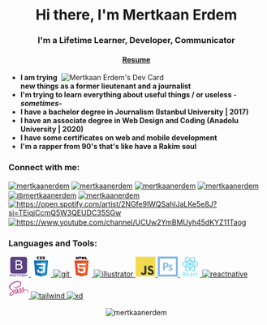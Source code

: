 <h1 align="center">Hi there, I'm Mertkaan Erdem</h1>
<h3 align="center">I'm a Lifetime Learner, Developer, Communicator</h3>

<h4 align="center">
  
  [Resume](https://techrez.io/resume/mehmet-mertkaan-erdem)

</h4>

<a  href="https://app.daily.dev/mertkaanerdem"><img align="right" src="https://api.daily.dev/devcards/e110d78696814c01b394aa3c3c145a7c.png?r=2rb" width="400" alt="Mertkaan Erdem's Dev Card"/></a>

- **I am trying new things as a former lieutenant and a journalist**
- **I'm trying to learn everything about useful things / or useless _-sometimes-_**
- **I have a bachelor degree in Journalism (Istanbul University | 2017)**
- **I have an associate degree in Web Design and Coding (Anadolu University | 2020)**
- **I have some certificates on web and mobile development**
- **I'm a rapper from 90's that's like have a Rakim soul**
<h3 align="left">Connect with me:</h3>
<p align="left">
<a href="https://codepen.io/mertkaanerdem" target="blank"><img align="center" src="https://raw.githubusercontent.com/rahuldkjain/github-profile-readme-generator/master/src/images/icons/Social/codepen.svg" alt="mertkaanerdem" height="30" width="40" /></a>
<a href="https://twitter.com/mertkaanerdem" target="blank"><img align="center" src="https://raw.githubusercontent.com/rahuldkjain/github-profile-readme-generator/master/src/images/icons/Social/twitter.svg" alt="mertkaanerdem" height="30" width="40" /></a>
<a href="https://linkedin.com/in/mertkaanerdem" target="blank"><img align="center" src="https://raw.githubusercontent.com/rahuldkjain/github-profile-readme-generator/master/src/images/icons/Social/linked-in-alt.svg" alt="mertkaanerdem" height="30" width="40" /></a>
<a href="https://instagram.com/mertkaanerdem" target="blank"><img align="center" src="https://raw.githubusercontent.com/rahuldkjain/github-profile-readme-generator/master/src/images/icons/Social/instagram.svg" alt="mertkaanerdem" height="30" width="40" /></a>
<a href="https://medium.com/@mertkaanerdem" target="blank"><img align="center" src="https://raw.githubusercontent.com/rahuldkjain/github-profile-readme-generator/master/src/images/icons/Social/medium.svg" alt="@mertkaanerdem" height="30" width="40" /></a>
<a href="https://www.hackerrank.com/mertkaanerdem" target="blank"><img align="center" src="https://raw.githubusercontent.com/rahuldkjain/github-profile-readme-generator/master/src/images/icons/Social/hackerrank.svg" alt="mertkaanerdem" height="30" width="40" /></a>
<a href="https://open.spotify.com/artist/2NGfe9lWQSahIJaLKe5e8J?si=TEiqjCcmQ5W3QEUDC35SGw" target="blank"><img align="center" src="https://raw.githubusercontent.com/rahuldkjain/github-profile-readme-generator/master/src/images/icons/Social/spotify.svg" alt="https://open.spotify.com/artist/2NGfe9lWQSahIJaLKe5e8J?si=TEiqjCcmQ5W3QEUDC35SGw" height="30" width="40" /></a>
<a href="https://www.youtube.com/channel/UCUw2YmBMUyh45dKYZ11Taog" target="blank"><img align="center" src="https://raw.githubusercontent.com/rahuldkjain/github-profile-readme-generator/master/src/images/icons/Social/youtube.svg" alt="https://www.youtube.com/channel/UCUw2YmBMUyh45dKYZ11Taog" height="30" width="40" /></a>
</p>

<h3 align="left">Languages and Tools:</h3>
<p align="left"> <a href="https://getbootstrap.com" target="_blank"> <img src="https://raw.githubusercontent.com/devicons/devicon/master/icons/bootstrap/bootstrap-plain-wordmark.svg" alt="bootstrap" width="40" height="40"/> </a> <a href="https://www.w3schools.com/css/" target="_blank"> <img src="https://raw.githubusercontent.com/devicons/devicon/master/icons/css3/css3-original-wordmark.svg" alt="css3" width="40" height="40"/> </a> <a href="https://git-scm.com/" target="_blank"> <img src="https://www.vectorlogo.zone/logos/git-scm/git-scm-icon.svg" alt="git" width="40" height="40"/> </a> <a href="https://www.w3.org/html/" target="_blank"> <img src="https://raw.githubusercontent.com/devicons/devicon/master/icons/html5/html5-original-wordmark.svg" alt="html5" width="40" height="40"/> </a> <a href="https://www.adobe.com/in/products/illustrator.html" target="_blank"> <img src="https://www.vectorlogo.zone/logos/adobe_illustrator/adobe_illustrator-icon.svg" alt="illustrator" width="40" height="40"/> </a> <a href="https://developer.mozilla.org/en-US/docs/Web/JavaScript" target="_blank"> <img src="https://raw.githubusercontent.com/devicons/devicon/master/icons/javascript/javascript-original.svg" alt="javascript" width="40" height="40"/> </a> <a href="https://www.photoshop.com/en" target="_blank"> <img src="https://raw.githubusercontent.com/devicons/devicon/master/icons/photoshop/photoshop-line.svg" alt="photoshop" width="40" height="40"/> </a> <a href="https://reactjs.org/" target="_blank"> <img src="https://raw.githubusercontent.com/devicons/devicon/master/icons/react/react-original-wordmark.svg" alt="react" width="40" height="40"/> </a> <a href="https://reactnative.dev/" target="_blank"> <img src="https://reactnative.dev/img/header_logo.svg" alt="reactnative" width="40" height="40"/> </a> <a href="https://sass-lang.com" target="_blank"> <img src="https://raw.githubusercontent.com/devicons/devicon/master/icons/sass/sass-original.svg" alt="sass" width="40" height="40"/> </a> <a href="https://tailwindcss.com/" target="_blank"> <img src="https://www.vectorlogo.zone/logos/tailwindcss/tailwindcss-icon.svg" alt="tailwind" width="40" height="40"/> </a> <a href="https://www.adobe.com/products/xd.html" target="_blank"> <img src="https://cdn.worldvectorlogo.com/logos/adobe-xd.svg" alt="xd" width="40" height="40"/> </a> </p>

<p align="center"><img align="center" src="https://github-readme-stats.vercel.app/api/top-langs?username=mertkaanerdem&show_icons=true&locale=en&layout=compact" alt="mertkaanerdem" /></p>
